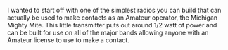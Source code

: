 I wanted to start off with one of the simplest radios you can build that can actually be used to make contacts as an 
Amateur operator, the Michigan Mighty Mite. This little transmitter puts out around 1/2 watt of power and can be built 
for use on all of the major bands allowing anyone with an Amateur license to use to make a contact.


